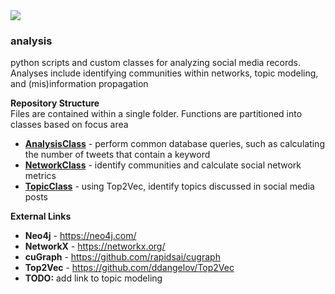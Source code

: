 <img src="https://github.com/larkinandy/ChildrensHealthSocialMediaASP3IRE/blob/main/images/analysis/Network.png">

### analysis
python scripts and custom classes for analyzing social media records.  Analyses include identifying communities within networks, topic modeling, and (mis)information propagation

**Repository Structure** <br>
Files are contained within a single folder.  Functions are partitioned into classes based on focus area

- **[AnalysisClass](https://github.com/larkinandy/ChildrensHealthSocialMediaASP3IRE/tree/master/analysis/AnalysisClass.py)** - perform common database queries, such as calculating the number of tweets that contain a keyword <br>
- **[NetworkClass](https://github.com/larkinandy/ChildrensHealthSocialMediaASP3IRE/tree/master/analysis/NetworkClass.py)** - identify communities and calculate social network metrics <br>
- **[TopicClass](https://github.com/larkinandy/ChildrensHealthSocialMediaASP3IRE/tree/master/analysis/TopicClass.py)** - using Top2Vec, identify topics discussed in social media posts <br>

**External Links**
- **Neo4j** - https://neo4j.com/
- **NetworkX** - https://networkx.org/
- **cuGraph** - https://github.com/rapidsai/cugraph
- **Top2Vec** - https://github.com/ddangelov/Top2Vec
- **TODO:** add link to topic modeling
